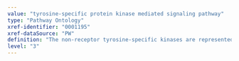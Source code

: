 ```yaml
---
value: "tyrosine-specific protein kinase mediated signaling pathway"
type: "Pathway Ontology"
xref-identifier: "0001195"
xref-dataSource: "PW"
definition: "The non-receptor tyrosine-specific kinases are represented by members of Src, Jak, Syk  and other families. Some, such as Jak, function as initiators of  intracellular pathways, others are components of several pathways. Tyrosine-specific kinases are also represented by receptor tyrosine kinases activated by growth factors and hormones.  These kinases are components of the pathways the specific growth factors and hormones initiate."
level: "3"
---
```

